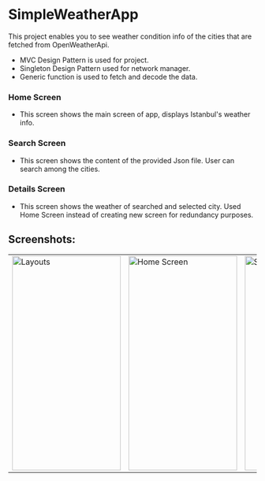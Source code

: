 # SimpleWeatherApp

This project enables you to see weather condition info of the cities that are fetched from OpenWeatherApi.
* MVC Design Pattern is used for project.
* Singleton Design Pattern used for network manager.
* Generic function is used to fetch and decode the data.

### Home Screen
* This screen shows the main screen of app, displays Istanbul's weather info.

### Search Screen
* This screen shows the content of the provided Json file. User can search among the cities.

### Details Screen
* This screen shows the weather of searched and selected city. Used Home Screen instead of creating new screen for redundancy purposes.

## Screenshots:
<table>
  <tr>
    <td>
      <img src="https://github.com/rkmkrc/SimpleWeatherApp/assets/42948198/97552e61-6380-45da-8f71-744f4acb6592" alt="Layouts" width="220" height="435">
    </td>
    <td>
      <img src="https://github.com/rkmkrc/SimpleWeatherApp/assets/42948198/54719300-0421-4708-88da-679c9de27c95" alt="Home Screen" width="220" height="435">
    </td>
    <td>
      <img src="https://github.com/rkmkrc/SimpleWeatherApp/assets/42948198/a44d8b17-946a-40ef-a0b2-d34ffdbbd6c0" alt="Search Screen" width="220" height="435">   
    </td>
  </tr>
</table>

